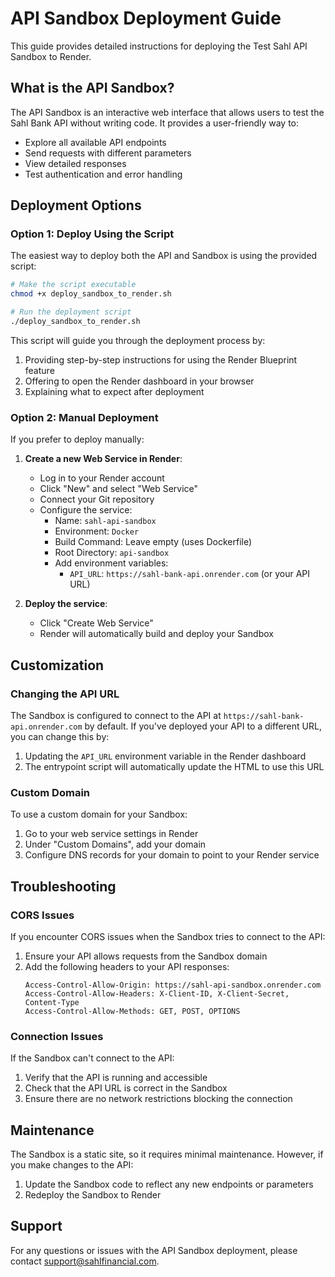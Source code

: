 # API Sandbox Deployment Guide

This guide provides detailed instructions for deploying the Test Sahl API Sandbox to Render.

## What is the API Sandbox?

The API Sandbox is an interactive web interface that allows users to test the Sahl Bank API without writing code. It provides a user-friendly way to:

- Explore all available API endpoints
- Send requests with different parameters
- View detailed responses
- Test authentication and error handling

## Deployment Options

### Option 1: Deploy Using the Script

The easiest way to deploy both the API and Sandbox is using the provided script:

```bash
# Make the script executable
chmod +x deploy_sandbox_to_render.sh

# Run the deployment script
./deploy_sandbox_to_render.sh
```

This script will guide you through the deployment process by:
1. Providing step-by-step instructions for using the Render Blueprint feature
2. Offering to open the Render dashboard in your browser
3. Explaining what to expect after deployment

### Option 2: Manual Deployment

If you prefer to deploy manually:

1. **Create a new Web Service in Render**:
   - Log in to your Render account
   - Click "New" and select "Web Service"
   - Connect your Git repository
   - Configure the service:
     - Name: `sahl-api-sandbox`
     - Environment: `Docker`
     - Build Command: Leave empty (uses Dockerfile)
     - Root Directory: `api-sandbox`
     - Add environment variables:
       - `API_URL`: `https://sahl-bank-api.onrender.com` (or your API URL)

2. **Deploy the service**:
   - Click "Create Web Service"
   - Render will automatically build and deploy your Sandbox

## Customization

### Changing the API URL

The Sandbox is configured to connect to the API at `https://sahl-bank-api.onrender.com` by default. If you've deployed your API to a different URL, you can change this by:

1. Updating the `API_URL` environment variable in the Render dashboard
2. The entrypoint script will automatically update the HTML to use this URL

### Custom Domain

To use a custom domain for your Sandbox:

1. Go to your web service settings in Render
2. Under "Custom Domains", add your domain
3. Configure DNS records for your domain to point to your Render service

## Troubleshooting

### CORS Issues

If you encounter CORS issues when the Sandbox tries to connect to the API:

1. Ensure your API allows requests from the Sandbox domain
2. Add the following headers to your API responses:
   ```
   Access-Control-Allow-Origin: https://sahl-api-sandbox.onrender.com
   Access-Control-Allow-Headers: X-Client-ID, X-Client-Secret, Content-Type
   Access-Control-Allow-Methods: GET, POST, OPTIONS
   ```

### Connection Issues

If the Sandbox can't connect to the API:

1. Verify that the API is running and accessible
2. Check that the API URL is correct in the Sandbox
3. Ensure there are no network restrictions blocking the connection

## Maintenance

The Sandbox is a static site, so it requires minimal maintenance. However, if you make changes to the API:

1. Update the Sandbox code to reflect any new endpoints or parameters
2. Redeploy the Sandbox to Render

## Support

For any questions or issues with the API Sandbox deployment, please contact support@sahlfinancial.com.